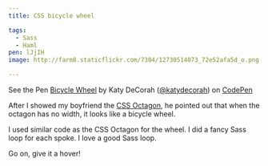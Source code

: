 ```yaml
---
title: CSS bicycle wheel

tags:
  - Sass
  - Haml
pen: lJjIH
image: http://farm8.staticflickr.com/7304/12730514073_72e52afa5d_o.png

---
```


<p data-height="400" data-theme-id="97" data-slug-hash="lJjIH" data-user="katydecorah" data-default-tab="result" class='codepen'>See the Pen <a href='http://codepen.io/katydecorah/pen/lJjIH'>Bicycle Wheel</a> by Katy DeCorah (<a href='http://codepen.io/katydecorah'>@katydecorah</a>) on <a href='http://codepen.io'>CodePen</a></p>

After I showed my boyfriend the [CSS Octagon](../octagon), he pointed out that when the octagon has no width, it looks like a bicycle wheel.

I used similar code as the CSS Octagon for the wheel. I did a fancy Sass loop for each spoke. I love a good Sass loop.

Go on, give it a hover!
